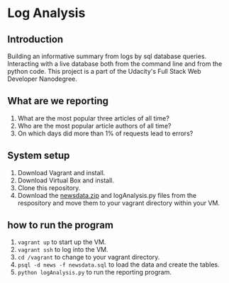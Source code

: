 # Log Analysis
## Introduction
Building an informative summary from logs by sql database queries. Interacting with a live database both from the command line and from the python code. This project is a part of the Udacity's Full Stack Web Developer Nanodegree.

## What are we reporting
1. What are the most popular three articles of all time?
2. Who are the most popular article authors of all time?
3. On which days did more than 1% of requests lead to errors?

## System setup
1. Download Vagrant and install.
2. Download Virtual Box and install.
3. Clone this repository.
4. Download the [newsdata.zip](https://d17h27t6h515a5.cloudfront.net/topher/2016/August/57b5f748_newsdata/newsdata.zip) and logAnalysis.py files from the respository and move them to your vagrant directory within your VM.

## how to run the program
1. ```vagrant up``` to start up the VM.
2. ```vagrant ssh``` to log into the VM.
3. ```cd /vagrant``` to change to your vagrant directory.
4. ```psql -d news -f newsdata.sql``` to load the data and create the tables.
5. ```python logAnalysis.py``` to run the reporting program.

